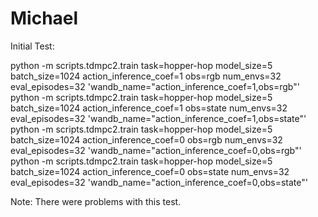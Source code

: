 # Michael

Initial Test:

python -m scripts.tdmpc2.train task=hopper-hop model_size=5 batch_size=1024 action_inference_coef=1 obs=rgb   num_envs=32 eval_episodes=32 'wandb_name="action_inference_coef=1,obs=rgb"'
python -m scripts.tdmpc2.train task=hopper-hop model_size=5 batch_size=1024 action_inference_coef=1 obs=state num_envs=32 eval_episodes=32 'wandb_name="action_inference_coef=1,obs=state"'
python -m scripts.tdmpc2.train task=hopper-hop model_size=5 batch_size=1024 action_inference_coef=0 obs=rgb   num_envs=32 eval_episodes=32 'wandb_name="action_inference_coef=0,obs=rgb"'
python -m scripts.tdmpc2.train task=hopper-hop model_size=5 batch_size=1024 action_inference_coef=0 obs=state num_envs=32 eval_episodes=32 'wandb_name="action_inference_coef=0,obs=state"'

Note: There were problems with this test.
